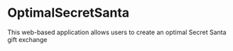 # OptimalSecretSanta
This web-based application allows users to create an optimal Secret Santa gift exchange
